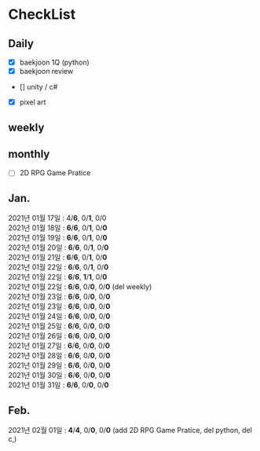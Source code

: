 # CheckList
## Daily
- [x] baekjoon 1Q (python)
- [x] baekjoon review
- [] unity / c#
- [x] pixel art

## weekly

## monthly
- [ ] 2D RPG Game Pratice

## Jan.
2021년 01월 17일 : 4/**6**, 0/**1**, 0/0 <br>
2021년 01월 18일 : **6**/**6**, 0/**1**, 0/**0** <br>
2021년 01월 19일 : **6**/**6**, 0/**1**, 0/**0** <br>
2021년 01월 20일 : **6**/**6**, 0/**1**, 0/**0** <br>
2021년 01월 21일 : **6**/**6**, 0/**1**, 0/**0** <br> 
2021년 01월 22일 : **6**/**6**, 0/**1**, 0/**0** <br> 
2021년 01월 22일 : **6**/**6**, **1**/**1**, 0/**0** <br>
2021년 01월 22일 : **6**/**6**, 0/**0**, 0/**0** (del weekly) <br>
2021년 01월 23일 : **6**/**6**, 0/**0**, 0/**0** <br>
2021년 01월 23일 : **6**/**6**, 0/**0**, 0/**0** <br>
2021년 01월 24일 : **6**/**6**, 0/**0**, 0/**0** <br>
2021년 01월 25일 : **6**/**6**, 0/**0**, 0/**0** <br>
2021년 01월 26일 : **6**/**6**, 0/**0**, 0/**0** <br>
2021년 01월 27일 : **6**/**6**, 0/**0**, 0/**0** <br>
2021년 01월 28일 : **6**/**6**, 0/**0**, 0/**0** <br>
2021년 01월 29일 : **6**/**6**, 0/**0**, 0/**0** <br>
2021년 01월 30일 : **6**/**6**, 0/**0**, 0/**0** <br>
2021년 01월 31일 : **6**/**6**, 0/**0**, 0/**0** <br>

## Feb.
2021년 02월 01일 : **4**/**4**, 0/**0**, 0/**0** (add 2D RPG Game Pratice, del python, del c,) <br>
